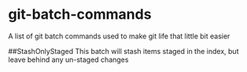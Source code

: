 # git-batch-commands
A list of git batch commands used to make git life that little bit easier

##StashOnlyStaged
This batch will stash items staged in the index, but leave behind any un-staged changes
